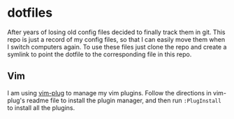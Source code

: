 # dotfiles

After years of losing old config files decided to finally track them in git. This repo is just a record of my config files, so that I can easily move them when I switch computers again. To use these files just clone the repo and create a symlink to point the dotfile to the corresponding file in this repo.

## Vim

I am using [vim-plug](https://github.com/junegunn/vim-plug) to manage my vim plugins. Follow the directions in vim-plug's readme file to install the plugin manager, and then run `:PlugInstall` to install all the plugins.
